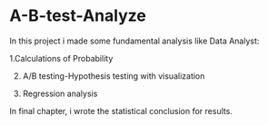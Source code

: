 # A-B-test-Analyze
In this project i made some fundamental analysis like Data Analyst:

1.Calculations of Probability

2. A/B testing-Hypothesis testing with visualization

3. Regression analysis

In final chapter, i wrote the statistical conclusion for results.
